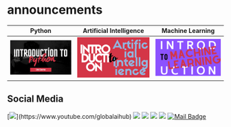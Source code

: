 # announcements


|Python|Artificial Intelligence|Machine Learning|
|-|-|-|
|![](assets/intropython.png)|![](assets/introai.png)|![](assets/introml.png)|

## Social Media
[![](https://img.shields.io/badge/youtube-%23FF0000.svg?&style=for-the-badge&logo=youtube&logoColor=white")](https://www.youtube.com/globalaihub)
[![](https://img.shields.io/badge/twitter-%231DA1F2.svg?&style=for-the-badge&logo=twitter&logoColor=white)](https://www.twitter.com/globalaihub)
[![](https://img.shields.io/badge/linkedin-%230077B5.svg?&style=for-the-badge&logo=linkedin&logoColor=white)](https://www.linkedin.com/in/globalaihub/)
[![](https://img.shields.io/badge/medium-%2312100E.svg?&style=for-the-badge&logo=medium&logoColor=white)](https://medium.com/@globalaihub)
[![](https://img.shields.io/badge/instagram-%23E4405F.svg?&style=for-the-badge&logo=instagram&logoColor=white)](https://instagram.com/globalaihub)
[![Mail Badge](https://img.shields.io/badge/globalaihub@gmail.com-c14438?style=for-the-badge&logo=Gmail&logoColor=white&link=mailto:globalaihub@gmail.com)](mailto:globalaihub@gmail.com)
